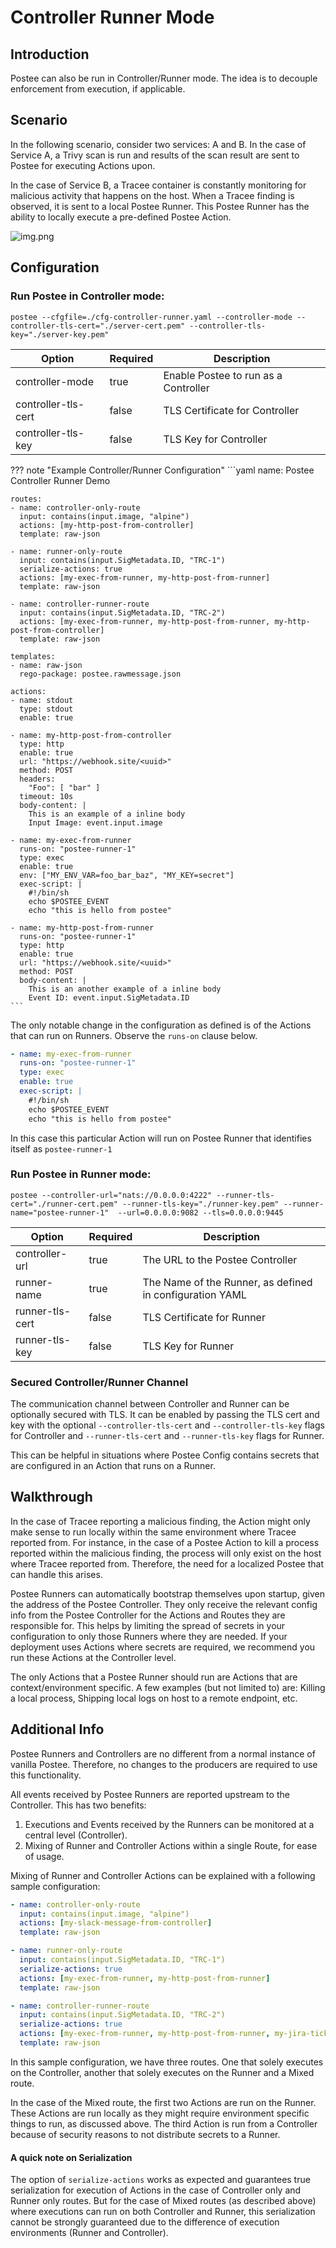 # Controller Runner Mode

## Introduction
Postee can also be run in Controller/Runner mode. The idea is to decouple enforcement from execution, if applicable.

## Scenario
In the following scenario, consider two services: A and B. In the case of Service A, a Trivy scan is run and results of the scan result are sent to Postee for executing Actions upon.

In the case of Service B, a Tracee container is constantly monitoring for malicious activity that happens on the host. When a Tracee finding is observed, it is sent to a local Postee Runner. This Postee Runner has the ability to locally execute a pre-defined Postee Action.

![img.png](img/controller-runner.png)

## Configuration
### Run Postee in Controller mode:
```shell
postee --cfgfile=./cfg-controller-runner.yaml --controller-mode --controller-tls-cert="./server-cert.pem" --controller-tls-key="./server-key.pem"
```

| Option              | Required                     | Description                          |
|---------------------|------------------------------|--------------------------------------|
| controller-mode     | true                         | Enable Postee to run as a Controller |
| controller-tls-cert | false                        | TLS Certificate for Controller       |
| controller-tls-key  | false | TLS Key for Controller               |

??? note "Example Controller/Runner Configuration"
    ```yaml
    name: Postee Controller Runner Demo

    routes:
    - name: controller-only-route
      input: contains(input.image, "alpine")
      actions: [my-http-post-from-controller]
      template: raw-json

    - name: runner-only-route
      input: contains(input.SigMetadata.ID, "TRC-1")
      serialize-actions: true
      actions: [my-exec-from-runner, my-http-post-from-runner]
      template: raw-json

    - name: controller-runner-route
      input: contains(input.SigMetadata.ID, "TRC-2")
      actions: [my-exec-from-runner, my-http-post-from-runner, my-http-post-from-controller]
      template: raw-json

    templates:
    - name: raw-json
      rego-package: postee.rawmessage.json

    actions:
    - name: stdout
      type: stdout
      enable: true

    - name: my-http-post-from-controller
      type: http
      enable: true
      url: "https://webhook.site/<uuid>"
      method: POST
      headers:
        "Foo": [ "bar" ]
      timeout: 10s
      body-content: |
        This is an example of a inline body
        Input Image: event.input.image

    - name: my-exec-from-runner
      runs-on: "postee-runner-1"
      type: exec
      enable: true
      env: ["MY_ENV_VAR=foo_bar_baz", "MY_KEY=secret"]
      exec-script: |
        #!/bin/sh
        echo $POSTEE_EVENT
        echo "this is hello from postee"

    - name: my-http-post-from-runner
      runs-on: "postee-runner-1"
      type: http
      enable: true
      url: "https://webhook.site/<uuid>"
      method: POST
      body-content: |
        This is an another example of a inline body
        Event ID: event.input.SigMetadata.ID
    ```

The only notable change in the configuration as defined is of the Actions that can run on Runners. Observe the `runs-on` clause below.
```yaml
- name: my-exec-from-runner
  runs-on: "postee-runner-1"
  type: exec
  enable: true
  exec-script: |
    #!/bin/sh
    echo $POSTEE_EVENT
    echo "this is hello from postee"
```

In this case this particular Action will run on Postee Runner that identifies itself as `postee-runner-1`

### Run Postee in Runner mode:
```shell
postee --controller-url="nats://0.0.0.0:4222" --runner-tls-cert="./runner-cert.pem" --runner-tls-key="./runner-key.pem" --runner-name="postee-runner-1"  --url=0.0.0.0:9082 --tls=0.0.0.0:9445
```

| Option          | Required                 | Description                                              |
|-----------------|--------------------------|----------------------------------------------------------|
| controller-url  | true                     | The URL to the Postee Controller                         |
| runner-name     | true                     | The Name of the Runner, as defined in configuration YAML |
| runner-tls-cert | false                    | TLS Certificate for Runner                               |
| runner-tls-key  | false | TLS Key for Runner                                       |


### Secured Controller/Runner Channel
The communication channel between Controller and Runner can be optionally secured with TLS. It can be enabled by passing the TLS cert and key with the optional `--controller-tls-cert` and `--controller-tls-key` flags for Controller and `--runner-tls-cert` and `--runner-tls-key` flags for Runner.

This can be helpful in situations where Postee Config contains secrets that are configured in an Action that runs on a Runner. 

## Walkthrough
In the case of Tracee reporting a malicious finding, the Action might only make sense to run locally within the same environment where Tracee reported from. For instance, in the case of a Postee Action to kill a process reported within the malicious finding, the process will only exist on the host where Tracee reported from. Therefore, the need for a localized Postee that can handle this arises.

Postee Runners can automatically bootstrap themselves upon startup, given the address of the Postee Controller. They only receive the relevant config info from the Postee Controller for the Actions and Routes they are responsible for. This helps by limiting the spread of secrets in your configuration to only those Runners where they are needed. If your deployment uses Actions where secrets are required, we recommend you run these Actions at the Controller level.

The only Actions that a Postee Runner should run are Actions that are context/environment specific. A few examples (but not limited to) are: Killing a local process, Shipping local logs on host to a remote endpoint, etc.

## Additional Info
Postee Runners and Controllers are no different from a normal instance of vanilla Postee. Therefore, no changes to the producers are required to use this functionality.

All events received by Postee Runners are reported upstream to the Controller. This has two benefits:

1. Executions and Events received by the Runners can be monitored at a central level (Controller).
2. Mixing of Runner and Controller Actions within a single Route, for ease of usage.

Mixing of Runner and Controller Actions can be explained with a following sample configuration:
```yaml
- name: controller-only-route
  input: contains(input.image, "alpine")
  actions: [my-slack-message-from-controller]
  template: raw-json

- name: runner-only-route
  input: contains(input.SigMetadata.ID, "TRC-1")
  serialize-actions: true
  actions: [my-exec-from-runner, my-http-post-from-runner]
  template: raw-json

- name: controller-runner-route
  input: contains(input.SigMetadata.ID, "TRC-2")
  serialize-actions: true
  actions: [my-exec-from-runner, my-http-post-from-runner, my-jira-ticket-from-controller]
  template: raw-json
```

In this sample configuration, we have three routes. One that solely executes on the Controller, another that solely executes on the Runner and a Mixed route.

In the case of the Mixed route, the first two Actions are run on the Runner. These Actions are run locally as they might require environment specific things to run, as discussed above. The third Action is run from a Controller because of security reasons to not distribute secrets to a Runner. 

#### A quick note on Serialization
The option of `serialize-actions` works as expected and guarantees true serialization for execution of Actions in the case of Controller only and Runner only routes. But for the case of Mixed routes (as described above) where executions can run on both Controller and Runner, this serialization cannot be strongly guaranteed due to the difference of execution environments (Runner and Controller).
